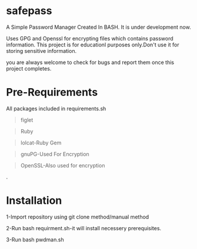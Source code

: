 # safepass
A Simple Password Manager Created In BASH.
It is under development now.

Uses GPG and Openssl for encrypting files which contains password information.
This project is for educationl purposes only.Don't use it for storing sensitive information.


you are always welcome to check for bugs and report them once this project completes.

# Pre-Requirements

All packages included in requirements.sh
>figlet

>Ruby

>lolcat-Ruby Gem

>gnuPG-Used For Encryption

>OpenSSL-Also used for encryption

.
# Installation

1-Import repository using git clone method/manual method

2-Run bash requirment.sh-it will install necessery prerequisites.

3-Run bash pwdman.sh

